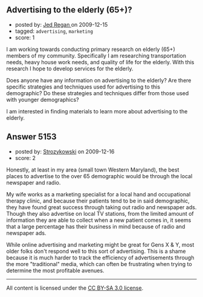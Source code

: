 ## Advertising to the elderly (65+)?

- posted by: [Jed Regan ](https://stackexchange.com/users/-1/1940-jed-regan) on 2009-12-15
- tagged: `advertising`, `marketing`
- score: 1

I am working towards conducting primary research on elderly (65+) members of my community.  Specifically I am researching transportation needs, heavy house work needs, and quality of life for the elderly.  With this research I hope to develop services for the elderly.  

Does anyone have any information on advertising to the elderly? Are there specific strategies and techniques used for advertising to this demographic?  Do these strategies and techniques differ from those used with younger demographics?  

I am interested in finding materials to learn more about advertising to the elderly.  



## Answer 5153

- posted by: [Strozykowski](https://stackexchange.com/users/-1/1831-strozykowski) on 2009-12-16
- score: 2

Honestly, at least in my area (small town Western Maryland), the best places to advertise to the over 65 demographic would be through the local newspaper and radio.

My wife works as a marketing specialist for a local hand and occupational therapy clinic, and because their patients tend to be in said demographic, they have found great success through taking out radio and newspaper ads.  Though they also advertise on local TV stations, from the limited amount of information they are able to collect when a new patient comes in, it seems that a large percentage has their business in mind because of radio and newspaper ads.

While online advertising and marketing might be great for Gens X & Y, most older folks don't respond well to this sort of advertising.  This is a shame because it is much harder to track the efficiency of advertisements through the more "traditional" media, which can often be frustrating when trying to determine the most profitable avenues.



---

All content is licensed under the [CC BY-SA 3.0 license](https://creativecommons.org/licenses/by-sa/3.0/).

